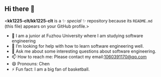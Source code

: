 ## Hi there 👋


<**kk1225-clt/kk1225-clt** is a ✨ _special_ ✨ repository because its `README.md` (this file) appears on your GitHub profile.>

- 🌱 I am a junior at Fuzhou University where I am studying software engineering
- 🤔 I’m looking for help with how to learn software engineering well.
- 💬 Ask me about some interesting questions about software engineering.
- 📫 How to reach me: Please contact my email:1060391170@qq.com
- 😄 Pronouns: Chen
- ⚡ Fun fact: I am a big fan of basketball.

